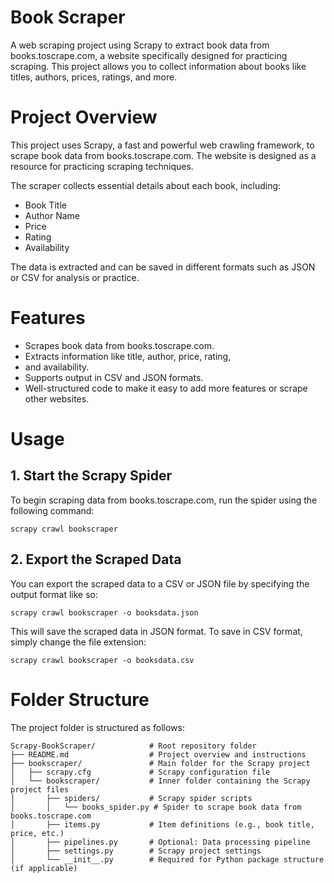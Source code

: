 # Book Scraper
A web scraping project using Scrapy to extract book data from books.toscrape.com, a website specifically designed for practicing scraping. This project allows you to collect information about books like titles, authors, prices, ratings, and more.

# Project Overview

This project uses Scrapy, a fast and powerful web crawling framework, to scrape book data from books.toscrape.com. The website is designed as a resource for practicing scraping techniques.

The scraper collects essential details about each book, including:

* Book Title
* Author Name
* Price
* Rating
* Availability
  
The data is extracted and can be saved in different formats such as JSON or CSV for analysis or practice.
# Features
* Scrapes book data from books.toscrape.com.
* Extracts information like title, author, price, rating,
* and availability.
* Supports output in CSV and JSON formats.
* Well-structured code to make it easy to add more features or scrape other websites.

# Usage

## 1. Start the Scrapy Spider

To begin scraping data from books.toscrape.com, run the spider using the following command:

``scrapy crawl bookscraper``

## 2. Export the Scraped Data

You can export the scraped data to a CSV or JSON file by specifying the output format like so:

``scrapy crawl bookscraper -o booksdata.json``

This will save the scraped data in JSON format. To save in CSV format, simply change the file extension:

``scrapy crawl bookscraper -o booksdata.csv``

# Folder Structure
The project folder is structured as follows:
```
Scrapy-BookScraper/            # Root repository folder
├── README.md                  # Project overview and instructions
├── bookscraper/               # Main folder for the Scrapy project
│   ├── scrapy.cfg             # Scrapy configuration file
│   └── bookscraper/           # Inner folder containing the Scrapy project files
│       ├── spiders/           # Scrapy spider scripts
│       │   └── books_spider.py # Spider to scrape book data from books.toscrape.com
│       ├── items.py           # Item definitions (e.g., book title, price, etc.)
│       ├── pipelines.py       # Optional: Data processing pipeline
│       ├── settings.py        # Scrapy project settings
│       └── __init__.py        # Required for Python package structure (if applicable)
